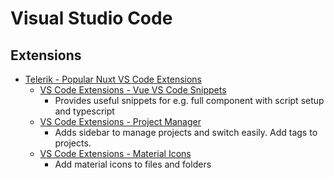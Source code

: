 # Visual Studio Code

## Extensions

- [Telerik - Popular Nuxt VS Code Extensions](https://www.telerik.com/blogs/popular-vs-code-extensions-vue.js-nuxt.js-developers)
  - [VS Code Extensions - Vue VS Code Snippets](https://marketplace.visualstudio.com/items?itemName=sdras.vue-vscode-snippets)
    - Provides useful snippets for e.g. full component with script setup and typescript
  - [VS Code Extensions - Project Manager](https://marketplace.visualstudio.com/items?itemName=alefragnani.project-manager)
    - Adds sidebar to manage projects and switch easily. Add tags to projects.
  - [VS Code Extensions - Material Icons](https://marketplace.visualstudio.com/items?itemName=PKief.material-icon-theme)
    - Add material icons to files and folders